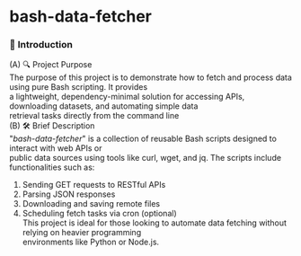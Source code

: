 # bash-data-fetcher

### 📘 <b>Introduction</b><br>
(A) 🔍 Project Purpose<br>
The purpose of this project is to demonstrate how to fetch and process data using pure Bash scripting. It provides <br>
a lightweight, dependency-minimal solution for accessing APIs, downloading datasets, and automating simple data <br>
retrieval tasks directly from the command line<br>
(B) 🛠️ Brief Description<br>
"<i>bash-data-fetcher</i>" is a collection of reusable Bash scripts designed to interact with web APIs or <br>
public data sources using tools like curl, wget, and jq. The scripts include functionalities such as:<br>
1. Sending GET requests to RESTful APIs
2. Parsing JSON responses
3. Downloading and saving remote files
4. Scheduling fetch tasks via cron (optional)<br>
This project is ideal for those looking to automate data fetching without relying on heavier programming <br>
environments like Python or Node.js.
